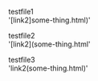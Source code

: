 testfile1  
'[link2]some-thing.html)'  

  
testfile2  
'[link2](some-thing.html'  

testfile3  
'link2(some-thing.html)'
